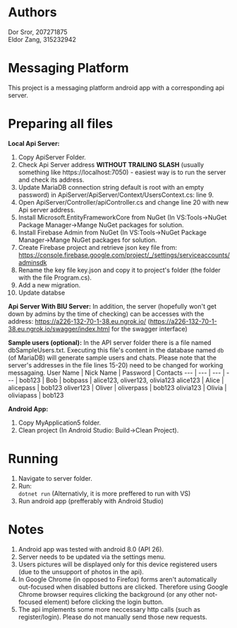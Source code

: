 # Authors
Dor Sror, 207271875  
Eldor Zang, 315232942  
# Messaging Platform
This project is a messaging platform android app with a corresponding api server.



# Preparing all files

**Local Api Server:**  
1. Copy ApiServer Folder.
2. Check Api Server address **WITHOUT TRAILING SLASH** (usually something like https://localhost:7050) - easiest way is to run the server and check its address.
3. Update MariaDB connection string default is root with an empty password) in ApiServer/ApiServer/Context/UsersContext.cs: line 9.
4. Open ApiServer/Controller/apiController.cs and change line 20 with new Api server address.
5. Install Microsoft.EntityFrameworkCore from NuGet (In VS:Tools->NuGet Package Manager->Mange NuGet packages for solution.
6. Install Firebase Admin from NuGet (In VS:Tools->NuGet Package Manager->Mange NuGet packages for solution.
7. Create Firebase project and retrieve json key file from: https://console.firebase.google.com/project/_/settings/serviceaccounts/adminsdk
8. Rename the key file key.json and copy it to project's folder (the folder with the file Program.cs).
9. Add a new migration.
10. Update databse 

**Api Server With BIU Server:** 
In addition, the server (hopefully won't get down by admins by the time of checking) can be accesses with the address: https://a226-132-70-1-38.eu.ngrok.io/ 
(https://a226-132-70-1-38.eu.ngrok.io/swagger/index.html for the swagger interface)


**Sample users (optional):** 
In the API server folder there is a file named dbSampleUsers.txt.
Executing this file's content in the database named `db` (of MariaDB) will generate sample users and chats. 
Please note that the server's addresses in the file lines 15-20) need to be changed for working messagaing. 
User Name | Nick Name | Password | Contacts
--- | --- | --- | --- |
bob123 | Bob | bobpass | alice123, oliver123, olivia123
alice123 | Alice | alicepass | bob123
oliver123 | Oliver | oliverpass | bob123
olivia123 | Olivia | oliviapass | bob123

**Android App:**  
1. Copy MyApplication5 folder.
2. Clean project (In Android Studio: Build->Clean Project). 

# Running
1. Navigate to server folder.
2. Run:  
`dotnet run`
(Alternativly, it is more preffered to run with VS)
3. Run android app (prefferably with Android Studio) 

# Notes
1. Android app was tested with android 8.0 (API 26).
2. Server needs to be updated via the settings menu.
3. Users pictures will be displayed only for this device registered users (due to the unsupport of photos in the api).
4. In Google Chrome (in opposed to Firefox) forms aren't automatically out-focused when disabled buttons are clicked. Therefore using Google Chrome browser requires clicking the background (or any other not-focused element) before clicking the login button.
5. The api implements some more neccessary http calls (such as register/login). Please do not manually send those new requests.
